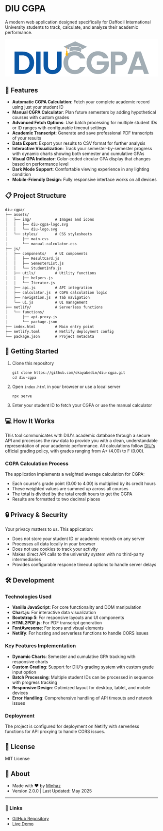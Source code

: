 # DIU CGPA

A modern web application designed specifically for Daffodil International University students to track, calculate, and analyze their academic performance.

![DIU CGPA Logo](assets/img/diu-cgpa-logo.svg)

## 🚀 Features

- **Automatic CGPA Calculation**: Fetch your complete academic record using just your student ID
- **Manual CGPA Calculator**: Plan future semesters by adding hypothetical courses with custom grades
- **Advanced Fetch Options**: Use batch processing for multiple student IDs or ID ranges with configurable timeout settings
- **Academic Transcript**: Generate and save professional PDF transcripts of your results
- **Data Export**: Export your results to CSV format for further analysis
- **Interactive Visualization**: Track your semester-by-semester progress with dynamic charts showing both semester and cumulative GPAs
- **Visual GPA Indicator**: Color-coded circular GPA display that changes based on performance level
- **Dark Mode Support**: Comfortable viewing experience in any lighting condition
- **Mobile-Friendly Design**: Fully responsive interface works on all devices

## 📋 Project Structure

```
diu-cgpa/
├── assets/
│   ├── img/           # Images and icons
│   │   ├── diu-cgpa-logo.svg
│   │   └── diu-logo.svg
│   └── styles/        # CSS stylesheets
│       ├── main.css
│       └── manual-calculator.css
├── js/
│   ├── components/    # UI components
│   │   ├── ResultCard.js
│   │   ├── SemesterList.js
│   │   └── StudentInfo.js
│   ├── utils/         # Utility functions
│   │   ├── helpers.js
│   │   └── Iterator.js
│   ├── api.js         # API integration
│   ├── calculator.js  # CGPA calculation logic
│   ├── navigation.js  # Tab navigation
│   └── ui.js          # UI management
├── netlify/           # Serverless functions
│   └── functions/
│       ├── api-proxy.js
│       └── package.json
├── index.html         # Main entry point
├── netlify.toml       # Netlify deployment config
└── package.json       # Project metadata
```

## 🔧 Getting Started

1. Clone this repository
   ```
   git clone https://github.com/okayabedin/diu-cgpa.git
   cd diu-cgpa
   ```

2. Open `index.html` in your browser or use a local server
   ```
   npx serve
   ```

3. Enter your student ID to fetch your CGPA or use the manual calculator

## 💻 How It Works

This tool communicates with DIU's academic database through a secure API and processes the raw data to provide you with a clean, understandable representation of your academic performance. All calculations follow [DIU's official grading policy](https://daffodilvarsity.edu.bd/article/rules-and-regulation), with grades ranging from A+ (4.00) to F (0.00).

### CGPA Calculation Process

The application implements a weighted average calculation for CGPA:
- Each course's grade point (0.00 to 4.00) is multiplied by its credit hours
- These weighted values are summed up across all courses
- The total is divided by the total credit hours to get the CGPA
- Results are formatted to two decimal places

## 🔒 Privacy & Security

Your privacy matters to us. This application:
- Does not store your student ID or academic records on any server
- Processes all data locally in your browser
- Does not use cookies to track your activity
- Makes direct API calls to the university system with no third-party intermediaries
- Provides configurable response timeout options to handle server delays

## 🛠 Development

### Technologies Used

- **Vanilla JavaScript**: For core functionality and DOM manipulation
- **Chart.js**: For interactive data visualization
- **Bootstrap 5**: For responsive layouts and UI components
- **HTML2PDF.js**: For PDF transcript generation
- **FontAwesome**: For icons and visual elements
- **Netlify**: For hosting and serverless functions to handle CORS issues

### Key Features Implementation

- **Dynamic Charts**: Semester and cumulative GPA tracking with responsive charts
- **Custom Grading**: Support for DIU's grading system with custom grade input option
- **Batch Processing**: Multiple student IDs can be processed in sequence with progress tracking
- **Responsive Design**: Optimized layout for desktop, tablet, and mobile devices
- **Error Handling**: Comprehensive handling of API timeouts and network issues

### Deployment

The project is configured for deployment on Netlify with serverless functions for API proxying to handle CORS issues.

## 📄 License

MIT License

## 🙏 About

- Made with ❤️ by [Minhaz](https://bio.link/minhazabedin)
- Version 2.0.0 | Last Updated: May 2025

---

### 🔗 Links
- [GitHub Repository](https://github.com/okayabedin/diu-cgpa)
- [Live Demo](https://diucgpa.netlify.app)
